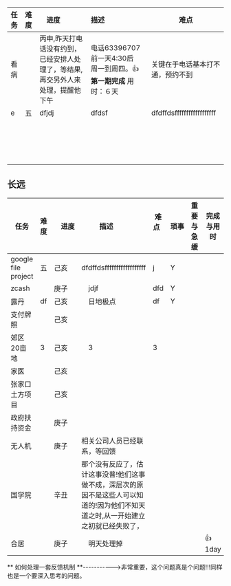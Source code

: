 |任务|难度|　进度　　|描述          |难点        |
|:---|:---|:---|:---|---------------|
|看病| |丙申,昨天打电话没有约到，已经安排人处理了，等结果,再交另外人来处理，提醒他下午 |电话63396707 前一天4:30后　周一到周四。:+1: **第一期完成** 用时：６天| 关键在于电话基本打不通，预约不到|  
|e|五| dfjdj|dfdsf　　| dfdffdsffffffffffffffffff |
| | |  |　　|  |
| | |  |　　|  |
| | |  |　　|  |
| | |  |　　|  |

## 长远  

|任务|难度|　进度　　|描述          |难点        |琐事 |重要与急缓| 完成与用时|
---|---|---|---|---------------|-----------|-------------|---------
|google file project |五| 己亥　　| dfdffdsffffffffffffffffff |j| Y　|   |
|zcash| |庚子 |　jdjf　| dfd | Y　|   |   |
|露丹|df| 己亥|　日地极点　| df | Y　|   |   |
|支付牌照||己亥 || |   |   |
|郊区20亩地|3|己亥 |　3　| 3 | 　|   |   |
|家医| | 己亥| 　　|   | 　|   |   |
|张家口土方项目| | 己亥|　 　|   | 　|   |   |
|政府扶持资金| | 庚子 |　　|  | 　|   |   |
|无人机| |庚子 |相关公司人员已经联系，等回馈　　|  | 　|   |   |
|国学院| |辛丑 |那个没有反应了，估计这事没普!他们这事做不成，深层次的原因不是这些人可以知道的!因为他们不知天道之时,从一开始建立之初就已经失败了，　　|  | 　|   |   |
|合居| |庚子 |　明天处理掉　|  |　　|   | :+1:　1day   |
** 如何处理一套反馈机制 **----------->非常重要，这个问题真是个问题!!!同样也是一个要深入思考的问题。
